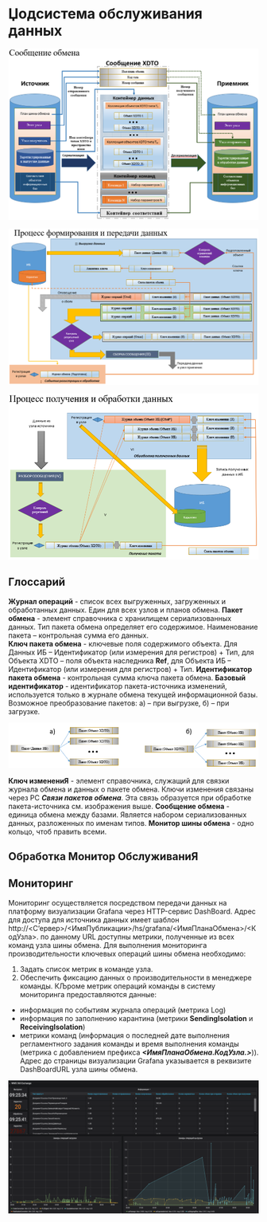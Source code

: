 # Џодсистема обслуживания данных

![XDTO обмен](images/XDTOОбмен.png)

![Формирование и передача](images/ФормированиеИПередача.png)

![Получение и обработка](images/ПолучениеИОбработка.png)

## Глоссарий

**Журнал операций** - список всех выгруженных, загруженных и обработанных данных. Един для всех узлов и планов обмена.
**Пакет обмена** - элемент справочника с хранилищем сериализованных данных. Тип пакета обмена определяет его содержимое. Наименование пакета – контрольная сумма его данных.	
**Ключ пакета обмена** - ключевые поля содержимого объекта. Для Данных ИБ – Идентификатор (или измерения для регистров) + Тип, для Объекта XDTO – поля объекта наследника **Ref**, для Объекта ИБ – Идентификатор (или измерения для регистров) + Тип.
**Идентификатор пакета обмена** - контрольная сумма ключа пакета обмена.
**Базовый идентификатор** - идентификатор пакета-источника изменений, используется только в журнале обмена текущей информационной базы. Возможное преобразование пакетов: а) – при выгрузке, б) – при загрузке.

![Связи пакетов](images/СвязиПакетов.png)

**Ключ изменениЯ** - элемент справочника, служащий для связки журнала обмена и данных о пакете обмена. Ключи изменения связаны через РС ***Связи пакетов обмена***. Эта связь образуется при обработке пакета-источника см. изображения выше.
**Сообщение обмена** - единица обмена между базами. Является набором сериализованных данных, разложенных по именам типов. 
**Монитор шины обмена** - одно кольцо, чтоб править всеми.

## Обработка Монитор ОбслуживаниЯ

## Мониторинг

Мониторинг осуществляется посредством передачи данных на платформу визуализации Grafana через HTTP-сервис DashBoard. Адрес для доступа для источника данных имеет шаблон http://<С‘ервер>/<ИмяПубликации>/hs/grafana/<ИмяПланаОбмена>/<КодУзла>. 
по данному URL доступны метрики, полученные из всех команд узла шины обмена.  Для выполнения мониторинга производительности ключевых операций шины обмена необходимо: 
1.	Задать список метрик в команде узла.								  
2.	Обеспечить фиксацию данных о производительности в менеджере команды.
КЉроме метрик операций команды в систему мониторинга предоставляются данные: 
 - информация по событиям журнала операций (метрика Log) 
 - информация по заполнению карантина (метрики **SendingIsolation** и **ReceivingIsolation**)
 - метрики команд (информация о последней дате выполнения регламентного задания команды и время выполнения команды (метрика с добавлением префикса ***<ИмяПланаОбмена.КодУзла.>***)). 
Адрес до страницы визуализации Grafana указывается в реквизите DashBoardURL узла шины обмена.

![Мониторинг](images/Мониторинг.png)
